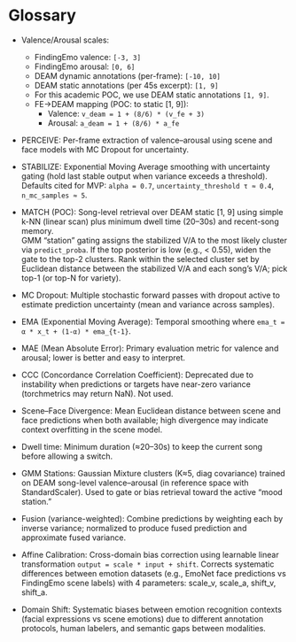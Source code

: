 # Glossary

- Valence/Arousal scales:
  - FindingEmo valence: `[-3, 3]`
  - FindingEmo arousal: `[0, 6]`
  - DEAM dynamic annotations (per-frame): `[-10, 10]`
  - DEAM static annotations (per 45s excerpt): `[1, 9]`
  - For this academic POC, we use DEAM static annotations `[1, 9]`.
  - FE→DEAM mapping (POC: to static [1, 9]):
    - Valence: `v_deam = 1 + (8/6) * (v_fe + 3)`
    - Arousal: `a_deam = 1 + (8/6) * a_fe`

- PERCEIVE: Per-frame extraction of valence–arousal using scene and face models with MC Dropout for uncertainty.

- STABILIZE: Exponential Moving Average smoothing with uncertainty gating (hold last stable output when variance exceeds a threshold). Defaults cited for MVP: `alpha = 0.7`, `uncertainty_threshold τ ≈ 0.4`, `n_mc_samples ≈ 5`.

- MATCH (POC): Song-level retrieval over DEAM static [1, 9] using simple k-NN (linear scan) plus minimum dwell time (20–30s) and recent-song memory.  
GMM “station” gating assigns the stabilized V/A to the most likely cluster via `predict_proba`. If the top posterior is low (e.g., < 0.55), widen the gate to the top-2 clusters. Rank within the selected cluster set by Euclidean distance between the stabilized V/A and each song’s V/A; pick top-1 (or top-N for variety).

- MC Dropout: Multiple stochastic forward passes with dropout active to estimate prediction uncertainty (mean and variance across samples).

- EMA (Exponential Moving Average): Temporal smoothing where `ema_t = α * x_t + (1-α) * ema_{t-1}`.

- MAE (Mean Absolute Error): Primary evaluation metric for valence and arousal; lower is better and easy to interpret.
- CCC (Concordance Correlation Coefficient): Deprecated due to instability when predictions or targets have near-zero variance (torchmetrics may return NaN). Not used.

- Scene–Face Divergence: Mean Euclidean distance between scene and face predictions when both available; high divergence may indicate context overfitting in the scene model.

- Dwell time: Minimum duration (≈20–30s) to keep the current song before allowing a switch.

- GMM Stations: Gaussian Mixture clusters (K≈5, diag covariance) trained on
  DEAM song-level valence–arousal (in reference space with StandardScaler).
  Used to gate or bias retrieval toward the active “mood station.”

- Fusion (variance-weighted): Combine predictions by weighting each by inverse variance; normalized to produce fused prediction and approximate fused variance.

- Affine Calibration: Cross-domain bias correction using learnable linear transformation `output = scale * input + shift`. Corrects systematic differences between emotion datasets (e.g., EmoNet face predictions vs FindingEmo scene labels) with 4 parameters: scale_v, scale_a, shift_v, shift_a.

- Domain Shift: Systematic biases between emotion recognition contexts (facial expressions vs scene emotions) due to different annotation protocols, human labelers, and semantic gaps between modalities.
